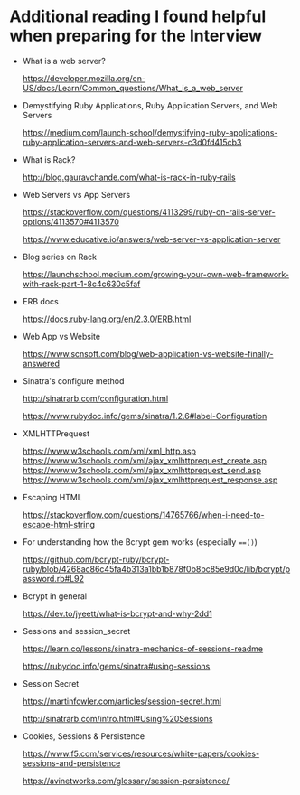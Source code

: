 # Additional reading I found helpful when preparing for the Interview

- What is a web server?

  https://developer.mozilla.org/en-US/docs/Learn/Common_questions/What_is_a_web_server

- Demystifying Ruby Applications, Ruby Application Servers, and Web Servers

  https://medium.com/launch-school/demystifying-ruby-applications-ruby-application-servers-and-web-servers-c3d0fd415cb3

- What is Rack?

  http://blog.gauravchande.com/what-is-rack-in-ruby-rails

- Web Servers vs App Servers

  https://stackoverflow.com/questions/4113299/ruby-on-rails-server-options/4113570#4113570

  https://www.educative.io/answers/web-server-vs-application-server

- Blog series on Rack

  https://launchschool.medium.com/growing-your-own-web-framework-with-rack-part-1-8c4c630c5faf

- ERB docs

  https://docs.ruby-lang.org/en/2.3.0/ERB.html

- Web App vs Website

  https://www.scnsoft.com/blog/web-application-vs-website-finally-answered

- Sinatra's configure method

  http://sinatrarb.com/configuration.html

  https://www.rubydoc.info/gems/sinatra/1.2.6#label-Configuration

- XMLHTTPrequest

  https://www.w3schools.com/xml/xml_http.asp
  https://www.w3schools.com/xml/ajax_xmlhttprequest_create.asp
  https://www.w3schools.com/xml/ajax_xmlhttprequest_send.asp
  https://www.w3schools.com/xml/ajax_xmlhttprequest_response.asp

- Escaping HTML

  https://stackoverflow.com/questions/14765766/when-i-need-to-escape-html-string

- For understanding how the Bcrypt gem works (especially `==()`)

  https://github.com/bcrypt-ruby/bcrypt-ruby/blob/4268ac86c45fa4b313a1bb1b878f0b8bc85e9d0c/lib/bcrypt/password.rb#L92

- Bcrypt in general

  https://dev.to/jyeett/what-is-bcrypt-and-why-2dd1

- Sessions and session_secret

  https://learn.co/lessons/sinatra-mechanics-of-sessions-readme

  https://rubydoc.info/gems/sinatra#using-sessions

- Session Secret

  https://martinfowler.com/articles/session-secret.html

  http://sinatrarb.com/intro.html#Using%20Sessions

- Cookies, Sessions & Persistence

  https://www.f5.com/services/resources/white-papers/cookies-sessions-and-persistence

  https://avinetworks.com/glossary/session-persistence/
